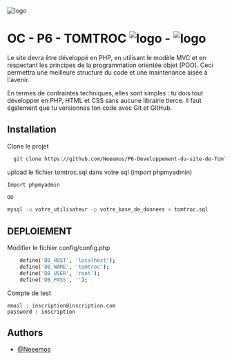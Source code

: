 ![logo](https://image.noelshack.com/fichiers/2024/19/1/1714995203-darwin-vegher.jpg)
# OC - P6 -  TOMTROC  ![logo](http://www.w3.org/Icons/valid-html20.png) - ![logo](http://www.w3.org/Icons/valid-css.png)


Le site devra être développé en PHP, en utilisant le modèle MVC et en respectant les principes de la programmation orientée objet (POO). Ceci permettra une meilleure structure du code et une maintenance aisée à l'avenir. 

En termes de contraintes techniques, elles sont simples : tu dois tout développer en PHP, HTML et CSS sans aucune librairie tierce. Il faut également que tu versionnes ton code avec Git et GitHub.
## Installation 

Clone le projet 

```bash
  git clone https://github.com/Neeemos/P6-Developpement-du-site-de-TomTroc
```
upload le fichier tomtroc.sql dans votre sql (import phpmyadmin)

```bash 
Import phpmyadmin

OU 

mysql -u votre_utilisateur -p votre_base_de_donnees < tomtroc.sql

````
## DEPLOIEMENT

Modifier le fichier config/config.php 

```bash
    define('DB_HOST', 'localhost');
    define('DB_NAME', 'tomtroc');
    define('DB_USER', 'root');
    define('DB_PASS', ''); 
```
Compte de test 
```
email : inscription@inscription.com
password : inscription
```

## Authors

- [@Neeemos](https://github.com/Neeemos)

